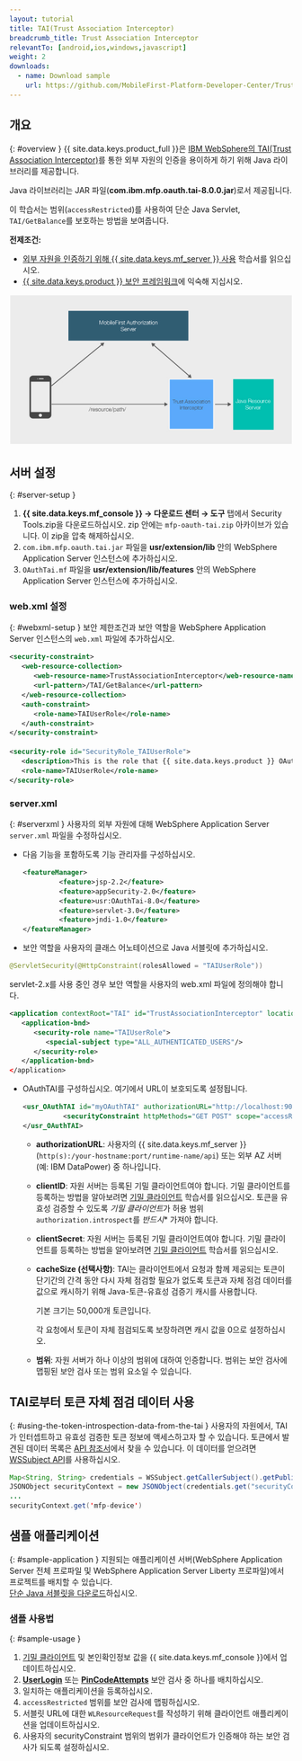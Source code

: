 ```yaml
---
layout: tutorial
title: TAI(Trust Association Interceptor)
breadcrumb_title: Trust Association Interceptor
relevantTo: [android,ios,windows,javascript]
weight: 2
downloads:
  - name: Download sample
    url: https://github.com/MobileFirst-Platform-Developer-Center/TrustAssociationInterceptor/tree/release80
---
```

<!-- NLS_CHARSET=UTF-8 -->
## 개요
{: #overview }
{{ site.data.keys.product_full }}은 [IBM WebSphere의 TAI(Trust Association Interceptor)](https://www.ibm.com/support/knowledgecenter/SSHRKX_8.5.0/mp/security/sec_ws_tai.dita)를 통한 외부 자원의 인증을 용이하게 하기 위해 Java 라이브러리를 제공합니다.

Java 라이브러리는 JAR 파일(**com.ibm.mfp.oauth.tai-8.0.0.jar**)로서 제공됩니다.

이 학습서는 범위(`accessRestricted`)를 사용하여 단순 Java Servlet, `TAI/GetBalance`를 보호하는 방법을 보여줍니다.

**전제조건:**

* [외부 자원을 인증하기 위해 {{ site.data.keys.mf_server }} 사용](../) 학습서를 읽으십시오.
* [{{ site.data.keys.product }} 보안 프레임워크](../../)에 익숙해 지십시오.

![플로우](TAI_flow.jpg)

## 서버 설정
{: #server-setup }
1. **{{ site.data.keys.mf_console }} → 다운로드 센터 → 도구** 탭에서 Security Tools.zip을 다운로드하십시오. zip 안에는 `mfp-oauth-tai.zip` 아카이브가 있습니다. 이 zip을 압축 해제하십시오.
2. `com.ibm.mfp.oauth.tai.jar` 파일을 **usr/extension/lib** 안의 WebSphere Application Server 인스턴스에 추가하십시오.
3. `OAuthTai.mf` 파일을 **usr/extension/lib/features** 안의 WebSphere Application Server 인스턴스에 추가하십시오.

### web.xml 설정
{: #webxml-setup }
보안 제한조건과 보안 역할을 WebSphere Application Server 인스턴스의 `web.xml` 파일에 추가하십시오.

```xml
<security-constraint>
   <web-resource-collection>
      <web-resource-name>TrustAssociationInterceptor</web-resource-name>
      <url-pattern>/TAI/GetBalance</url-pattern>
   </web-resource-collection>
   <auth-constraint>
      <role-name>TAIUserRole</role-name>
   </auth-constraint>
</security-constraint>

<security-role id="SecurityRole_TAIUserRole">
   <description>This is the role that {{ site.data.keys.product }} OAuthTAI uses to protect the resource, and it is mandatory to map it to 'All Authenticated in Application' in WebSphere Application Server full profile and to 'ALL_AUTHENTICATED_USERS' in WebSphere Application Server Liberty.</description>
   <role-name>TAIUserRole</role-name>
</security-role>
```

### server.xml
{: #serverxml }
사용자의 외부 자원에 대해 WebSphere Application Server `server.xml`
파일을 수정하십시오.

* 다음 기능을 포함하도록 기능 관리자를 구성하십시오.

  ```xml
  <featureManager>
           <feature>jsp-2.2</feature>
           <feature>appSecurity-2.0</feature>
           <feature>usr:OAuthTai-8.0</feature>
           <feature>servlet-3.0</feature>
           <feature>jndi-1.0</feature>
  </featureManager>
  ```

* 보안 역할을 사용자의 클래스 어노테이션으로 Java 서블릿에 추가하십시오.

```java
@ServletSecurity(@HttpConstraint(rolesAllowed = "TAIUserRole"))
```

servlet-2.x를 사용 중인 경우 보안 역할을 사용자의 web.xml 파일에 정의해야 합니다.

```xml
<application contextRoot="TAI" id="TrustAssociationInterceptor" location="TAI.war" name="TrustAssociationInterceptor"/>
   <application-bnd>
      <security-role name="TAIUserRole">
         <special-subject type="ALL_AUTHENTICATED_USERS"/>
      </security-role>
   </application-bnd>
</application>
```

* OAuthTAI를 구성하십시오. 여기에서 URL이 보호되도록 설정됩니다.

  ```xml
  <usr_OAuthTAI id="myOAuthTAI" authorizationURL="http://localhost:9080/mfp/api" clientId="ExternalResourceId" clientSecret="ExternalResourcePass" cacheSize="500">
            <securityConstraint httpMethods="GET POST" scope="accessRestricted" securedURLs="/GetBalance"></securityConstraint>
  </usr_OAuthTAI>
  ```
    - **authorizationURL**: 사용자의 {{ site.data.keys.mf_server }} (`http(s):/your-hostname:port/runtime-name/api`) 또는 외부 AZ 서버(예: IBM DataPower) 중 하나입니다.

    - **clientID**: 자원 서버는 등록된 기밀 클라이언트여야 합니다. 기밀 클라이언트를 등록하는 방법을 알아보려면 [기밀 클라이언트](../../confidential-clients/) 학습서를 읽으십시오. 토큰을 유효성 검증할 수 있도록 *기밀 클라이언트*가 허용 범위 `authorization.introspect`를 *반드시** 가져야 합니다.

    - **clientSecret**: 자원 서버는 등록된 기밀 클라이언트여야 합니다. 기밀 클라이언트를 등록하는 방법을 알아보려면 [기밀 클라이언트](../../confidential-clients/) 학습서를 읽으십시오.
    - **cacheSize (선택사항)**: TAI는 클라이언트에서 요청과 함께 제공되는 토큰이 단기간의 간격 동안 다시 자체 점검할 필요가 없도록 토큰과 자체 점검 데이터를 값으로 캐시하기 위해 Java-토큰-유효성 검증기 캐시를 사용합니다.

        기본 크기는 50,000개 토큰입니다.  

        각 요청에서 토큰이 자체 점검되도록 보장하려면 캐시 값을 0으로 설정하십시오.  

    - **범위**: 자원 서버가 하나 이상의 범위에 대하여 인증합니다. 범위는 보안 검사에 맵핑된 보안 검사 또는 범위 요소일 수 있습니다.

## TAI로부터 토큰 자체 점검 데이터 사용
{: #using-the-token-introspection-data-from-the-tai }
사용자의 자원에서, TAI가 인터셉트하고 유효성 검증한 토큰 정보에 액세스하고자 할 수 있습니다. 토큰에서 발견된 데이터 목록은 [API 참조서](../../../api/java-token-validator)에서 찾을 수 있습니다. 이 데이터를 얻으려면 [WSSubject API](http://www.ibm.com/support/knowledgecenter/SSEQTP_8.5.5/com.ibm.websphere.wlp.doc/ae/rwlp_sec_apis.html)를 사용하십시오.

```java
Map<String, String> credentials = WSSubject.getCallerSubject().getPublicCredentials(Hashtable.class).iterator().next();
JSONObject securityContext = new JSONObject(credentials.get("securityContext"));
...
securityContext.get('mfp-device')
```

## 샘플 애플리케이션
{: #sample-application }
지원되는 애플리케이션 서버(WebSphere Application Server 전체 프로파일 및 WebSphere Application Server Liberty 프로파일)에서 프로젝트를 배치할 수 있습니다.  
[단순 Java 서블릿을 다운로드](https://github.com/MobileFirst-Platform-Developer-Center/TrustAssociationInterceptor/tree/release80)하십시오.

### 샘플 사용법
{: #sample-usage }
1. [기밀 클라이언트](../#confidential-client) 및 본인확인정보 값을 {{ site.data.keys.mf_console }}에서 업데이트하십시오.
2. **[UserLogin](../../user-authentication/security-check/)** 또는 **[PinCodeAttempts](../../credentials-validation/security-check/)** 보안 검사 중 하나를 배치하십시오.
3. 일치하는 애플리케이션을 등록하십시오.
4. `accessRestricted` 범위를 보안 검사에 맵핑하십시오.
5. 서블릿 URL에 대한 `WLResourceRequest`를 작성하기 위해 클라이언트 애플리케이션을 업데이트하십시오.
6. 사용자의 securityConstraint 범위의 범위가 클라이언트가 인증해야 하는 보안 검사가 되도록 설정하십시오.
